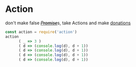 # Action
don't make false [~~*Promise*~~](https://developer.mozilla.org/en-US/docs/Web/JavaScript/Reference/Global_Objects/Promise)s, take Actions and make [donations](https://rgss3.github.io/unipay)


```javascript
const action = require('action')
action
      ( _ => 3 )
      ( d => (console.log(d), d + 1))
      ( d => (console.log(d), d + 1))
      ( d => (console.log(d), d + 1))
      ( d => (console.log(d), d + 1))
```

